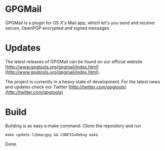 # GPGMail

GPGMail is a plugin for OS X's Mail.app, which let's you send
and receive secure, OpenPGP encrypted and signed messages.

# Updates

The latest releases of GPGMail can be found on our official website [http://www.gpgtools.org/gpgmail/index.html](http://www.gpgtools.org/gpgmail/index.html).

The project is currently in a heavy state of development. For the latest news and updates check our Twitter [http://twitter.com/gpgtools](http://twitter.com/gpgtools)

# Build

Building is as easy a make command.
Clone the repository and run

    make update-libmacgpg && CONFIG=Debug make
    
Done.

